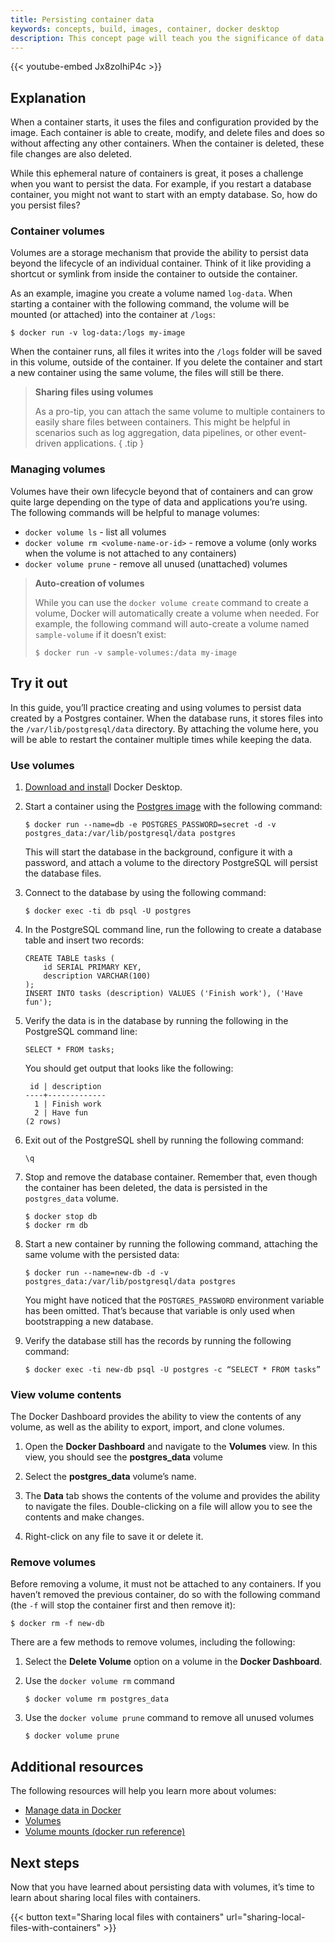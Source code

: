 ```yaml
---
title: Persisting container data
keywords: concepts, build, images, container, docker desktop
description: This concept page will teach you the significance of data persistent in Docker
---
```


{{< youtube-embed Jx8zoIhiP4c >}}

## Explanation

When a container starts, it uses the files and configuration provided by the image. Each container is able to create, modify, and delete files and does so without affecting any other containers. When the container is deleted, these file changes are also deleted.

While this ephemeral nature of containers is great, it poses a challenge when you want to persist the data. For example, if you restart a database container, you might not want to start with an empty database. So, how do you persist files?

### Container volumes

Volumes are a storage mechanism that provide the ability to persist data beyond the lifecycle of an individual container. Think of it like providing a shortcut or symlink from inside the container to outside the container. 

As an example, imagine you create a volume named `log-data`. When starting a container with the following command, the volume will be mounted (or attached) into the container at `/logs`:

```console
$ docker run -v log-data:/logs my-image
```

When the container runs, all files it writes into the `/logs` folder will be saved in this volume, outside of the container. If you delete the container and start a new container using the same volume, the files will still be there.

> **Sharing files using volumes**
>
> As a pro-tip, you can attach the same volume to multiple containers to easily share files between containers. This might be helpful in scenarios such as log aggregation, data pipelines, or other event-driven applications.
{ .tip }


### Managing volumes

Volumes have their own lifecycle beyond that of containers and can grow quite large depending on the type of data and applications you’re using. The following commands will be helpful to manage volumes:

- `docker volume ls` - list all volumes
- `docker volume rm <volume-name-or-id>` - remove a volume (only works when the volume is not attached to any containers)
- `docker volume prune` - remove all unused (unattached) volumes

> **Auto-creation of volumes**
> 
> While you can use the `docker volume create` command to create a volume, Docker will automatically create a volume when needed. For example, the following command will auto-create a volume named `sample-volume` if it doesn’t exist:
>
> ```console
> $ docker run -v sample-volumes:/data my-image
> ```


## Try it out

In this guide, you’ll practice creating and using volumes to persist data created by a Postgres container. When the database runs, it stores files into the `/var/lib/postgresql/data` directory. By attaching the volume here, you will be able to restart the container multiple times while keeping the data.

### Use volumes

1. [Download and instal](https://www.docker.com/products/docker-desktop/)l Docker Desktop.

2. Start a container using the [Postgres image](https://hub.docker.com/_/postgres) with the following command:

    ```console
    $ docker run --name=db -e POSTGRES_PASSWORD=secret -d -v postgres_data:/var/lib/postgresql/data postgres
    ```

    This will start the database in the background, configure it with a password, and attach a volume to the directory PostgreSQL will persist the database files.

3. Connect to the database by using the following command:

    ```console
    $ docker exec -ti db psql -U postgres
    ```

4. In the PostgreSQL command line, run the following to create a database table and insert two records:

    ```
    CREATE TABLE tasks (
        id SERIAL PRIMARY KEY,
        description VARCHAR(100)
    );
    INSERT INTO tasks (description) VALUES ('Finish work'), ('Have fun');
    ```

5. Verify the data is in the database by running the following in the PostgreSQL command line:

    ```
    SELECT * FROM tasks;
    ```

    You should get output that looks like the following:

    ```text
     id | description
    ----+-------------
      1 | Finish work
      2 | Have fun
    (2 rows)
    ```

6. Exit out of the PostgreSQL shell by running the following command:

    ```console
    \q
    ```

7. Stop and remove the database container. Remember that, even though the container has been deleted, the data is persisted in the `postgres_data` volume.

    ```console
    $ docker stop db
    $ docker rm db
    ```

8. Start a new container by running the following command, attaching the same volume with the persisted data:

    ```console
    $ docker run --name=new-db -d -v postgres_data:/var/lib/postgresql/data postgres 
    ```

    You might have noticed that the `POSTGRES_PASSWORD` environment variable has been omitted. That’s because that variable is only used when bootstrapping a new database.

9. Verify the database still has the records by running the following command:

    ```console
    $ docker exec -ti new-db psql -U postgres -c “SELECT * FROM tasks”
    ```

### View volume contents

The Docker Dashboard provides the ability to view the contents of any volume, as well as the ability to export, import, and clone volumes.

1. Open the **Docker Dashboard** and navigate to the **Volumes** view. In this view, you should see the **postgres_data** volume

2. Select the **postgres_data** volume’s name.

3. The **Data** tab shows the contents of the volume and provides the ability to navigate the files. Double-clicking on a file will allow you to see the contents and make changes.

4. Right-click on any file to save it or delete it.


### Remove volumes

Before removing a volume, it must not be attached to any containers. If you haven’t removed the previous container, do so with the following command (the `-f` will stop the container first and then remove it):

```console
$ docker rm -f new-db
```

There are a few methods to remove volumes, including the following:

1. Select the **Delete Volume** option on a volume in the **Docker Dashboard**.

2. Use the `docker volume rm` command

    ```console
    $ docker volume rm postgres_data
    ```

3. Use the `docker volume prune` command to remove all unused volumes

    ```console
    $ docker volume prune
    ```


## Additional resources

The following resources will help you learn more about volumes:

- [Manage data in Docker](/storage)
- [Volumes](/storage/volumes)
- [Volume mounts (docker run reference)](/engine/reference/run/#volume-mounts)


## Next steps

Now that you have learned about persisting data with volumes, it’s time to learn about sharing local files with containers.

{{< button text="Sharing local files with containers" url="sharing-local-files-with-containers" >}}
